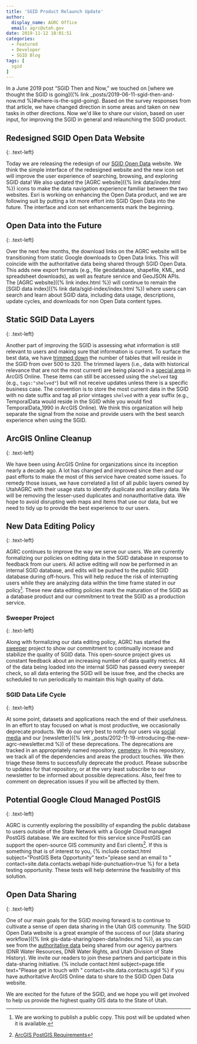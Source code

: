 ```yaml
---
title: 'SGID Product Relaunch Update'
author:
  display_name: AGRC Office
  email: agrc@utah.gov
date: 2019-11-12 18:01:51
categories:
  - Featured
  - Developer
  - SGID Blog
tags: [
  sgid
]
---
```


In a June 2019 post “SGID Then and Now,” we touched on [where we thought the SGID is going]({% link _posts/2019-06-11-sgid-then-and-now.md %}#where-is-the-sgid-going). Based on the survey responses from that article, we have changed direction in some areas and taken on new tasks in other directions. Now we'd like to share our vision, based on user input, for improving the SGID in general and relaunching the SGID product.

## Redesigned SGID Open Data Website
{: .text-left}

Today we are releasing the redesign of our [SGID Open Data](https://opendata.gis.utah.gov) website. We think the simple interface of the redesigned website and the new icon set will improve the user experience of searching, browsing, and exploring SGID data! We also updated the [AGRC website]({% link data/index.html %}) icons to make the data navigation experience familiar between the two websites. Esri is working on enhancing the Open Data product, and we are following suit by putting a lot more effort into SGID Open Data into the future. The interface and icon set enhancements mark the beginning.

## Open Data into the Future
{: .text-left}

Over the next few months, the download links on the AGRC website will be transitioning from static Google downloads to Open Data links. This will coincide with the authoritative data being shared through SGID Open Data. This adds new export formats (e.g., file geodatabase, shapefile, KML, and spreadsheet downloads), as well as feature service and GeoJSON APIs. The [AGRC website]({% link index.html %}) will continue to remain the [SGID data index]({% link data/sgid-index/index.html %}) where users can search and learn about SGID data, including data usage, descriptions, update cycles, and downloads for non Open Data content types.

## Static SGID Data Layers
{: .text-left}

Another part of improving the SGID is assessing what information is still relevant to users and making sure that information is current. To surface the best data, we have [trimmed down](https://docs.google.com/spreadsheets/d/1FNCvSQxgQbFG--k3ZapscsTapbrxtSGlKqMcMLCsTYs/edit#gid=0) the number of tables that will reside in the SGID from over 500 to 320. The trimmed layers (i.e., data with historical relevance that are not the most current) are being placed in a [special area](https://utah.maps.arcgis.com/home/search.html?t=content&q=tags%3A%22shelved%22) in ArcGIS Online. These items can still be accessed using the `shelved` tag (e.g., `tags:"shelved"`) but will not receive updates unless there is a specific business case. The convention is to store the most current data in the SGID with no date suffix and tag all prior vintages `shelved` with a year suffix (e.g., TemporalData would reside in the SGID while you would find TemporalData_1990 in ArcGIS Online). We think this organization will help separate the signal from the noise and provide users with the best search experience when using the SGID.

## ArcGIS Online Cleanup
{: .text-left}

We have been using ArcGIS Online for organizations since its inception nearly a decade ago. A lot has changed and improved since then and our past efforts to make the most of this service have created some issues. To remedy those issues, we have correlated a list of all public layers owned by UtahAGRC with their usage stats to identify duplicate and ancillary data. We will be removing the lesser-used duplicates and nonauthoritative data. We hope to avoid disrupting web maps and items that use our data, but we need to tidy up to provide the best experience to our users.

## New Data Editing Policy
{: .text-left}

AGRC continues to improve the way we serve our users. We are currently formalizing our policies on editing data in the SGID database in response to feedback from our users. All active editing will now be performed in an internal SGID database, and edits will be pushed to the public SGID database during off-hours. This will help reduce the risk of interrupting users while they are analyzing data within the time frame stated in our policy[^policy-link]. These new data editing policies mark the maturation of the SGID as a database product and our commitment to treat the SGID as a production service.

### Sweeper Project
{: .text-left}

Along with formalizing our data editing policy, AGRC has started the [sweeper](https://github.com/agrc/sweeper) project to show our commitment to continually increase and stabilize the quality of SGID data. This open-source project gives us constant feedback about an increasing number of data quality metrics. All of the data being loaded into the internal SGID has passed every sweeper check, so all data entering the SGID will be issue free, and the checks are scheduled to run periodically to maintain this high quality of data.

### SGID Data Life Cycle
{: .text-left}

At some point, datasets and applications reach the end of their usefulness. In an effort to stay focused on what is most productive, we occasionally deprecate products. We do our very best to notify our users via [social media](https://twitter.com/MapUtah) and our [newsletter]({% link _posts/2012-11-19-introducing-the-new-agrc-newsletter.md %}) of these deprecations. The deprecations are tracked in an appropriately named repository, [cemetery](https://github.com/agrc/cemetery). In this repository, we track all of the dependencies and areas the product touches. We then triage these items to successfully deprecate the product. Please subscribe to updates for that repository, or at the very least subscribe to our newsletter to be informed about possible deprecations. Also, feel free to comment on deprecation issues if you will be affected by them.

## Potential Google Cloud Managed PostGIS
{: .text-left}

AGRC is currently exploring the possibility of expanding the public database to users outside of the State Network with a Google Cloud managed PostGIS database. We are excited for this service since PostGIS can support the open-source GIS community and Esri clients[^esri-requirements]. If this is something that is of interest to you, {% include contact.html subject="PostGIS Beta Opportunity" text="please send an email to " contact=site.data.contacts.webapi hide-punctuation=true %} for a beta testing opportunity. These tests will help determine the feasibility of this solution.

## Open Data Sharing
{: .text-left}

One of our main goals for the SGID moving forward is to continue to cultivate a sense of open data sharing in the Utah GIS community. The SGID Open Data website is a great example of the success of our [data sharing workflow]({% link gis-data-sharing/open-data/index.md %}), as you can see from the [authoritative data](http://opendata.gis.utah.gov/search?source=utah%20dnr%20online%20maps%2Cutah%20division%20of%20water%20resources) being shared from our agency partners (DNR Water Resources, DNR Water Rights, and Utah Division of State History). We invite our readers to join these partners and participate in this data-sharing initiative. {% include contact.html subject=page.title text="Please get in touch with " contact=site.data.contacts.sgid %} if you have authoritative ArcGIS Online data to share to the SGID Open Data website.

We are excited for the future of the SGID, and we hope you will get involved to help us provide the highest quality GIS data to the State of Utah.

[^policy-link]: We are working to publish a public copy. This post will be updated when it is available.
[^esri-requirements]: [ArcGIS PostGIS Requirements](https://pro.arcgis.com/en/pro-app/help/data/geodatabases/manage-postgresql/database-requirements-postgresql.htm)
